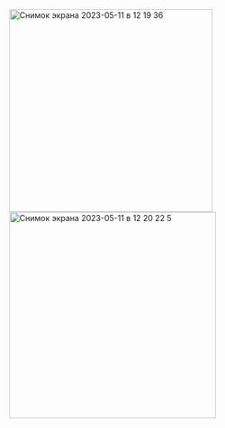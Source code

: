 <img width="361" alt="Снимок экрана 2023-05-11 в 12 19 36" src="https://github.com/VitalyPasechnik11/React-native-starwars/assets/133210479/358d20c2-caa3-4227-ad86-89689c4caa33">
<img width="367" alt="Снимок экрана 2023-05-11 в 12 20 22 5" src="https://github.com/VitalyPasechnik11/React-native-starwars/assets/133210479/2e296507-cfdf-42da-aa9a-dc6510e58868">
